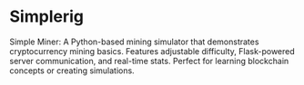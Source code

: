 # Simplerig
Simple Miner: A Python-based mining simulator that demonstrates cryptocurrency mining basics. Features adjustable difficulty, Flask-powered server communication, and real-time stats. Perfect for learning blockchain concepts or creating simulations.

